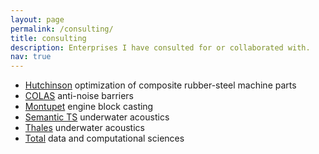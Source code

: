 ```yaml
---
layout: page
permalink: /consulting/
title: consulting
description: Enterprises I have consulted for or collaborated with.
nav: true
---
```


- [Hutchinson]() optimization of composite rubber-steel machine parts
- [COLAS]() anti-noise barriers
- [Montupet]() engine block casting
- [Semantic TS]() underwater acoustics
- [Thales]() underwater acoustics
- [Total]() data and computational sciences
